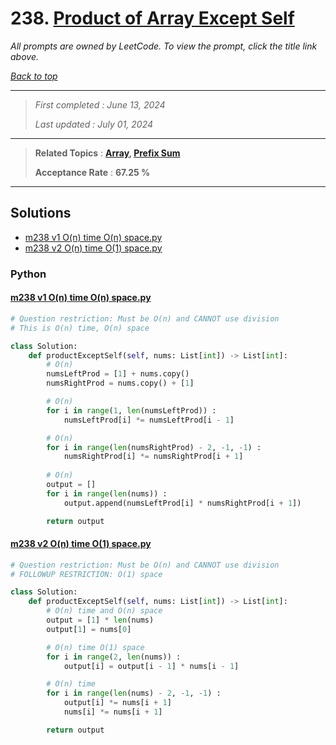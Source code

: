 # 238. [Product of Array Except Self](<https://leetcode.com/problems/product-of-array-except-self>)

*All prompts are owned by LeetCode. To view the prompt, click the title link above.*

*[Back to top](<../README.md>)*

------

> *First completed : June 13, 2024*
>
> *Last updated : July 01, 2024*

------

> **Related Topics** : **[Array](<by_topic/Array.md>), [Prefix Sum](<by_topic/Prefix Sum.md>)**
>
> **Acceptance Rate** : **67.25 %**

------

## Solutions

- [m238 v1 O(n) time O(n) space.py](<../my-submissions/m238 v1 O(n) time O(n) space.py>)
- [m238 v2 O(n) time O(1) space.py](<../my-submissions/m238 v2 O(n) time O(1) space.py>)
### Python
#### [m238 v1 O(n) time O(n) space.py](<../my-submissions/m238 v1 O(n) time O(n) space.py>)
```Python
# Question restriction: Must be O(n) and CANNOT use division
# This is O(n) time, O(n) space

class Solution:
    def productExceptSelf(self, nums: List[int]) -> List[int]:
        # O(n)
        numsLeftProd = [1] + nums.copy()
        numsRightProd = nums.copy() + [1]

        # O(n)
        for i in range(1, len(numsLeftProd)) :
            numsLeftProd[i] *= numsLeftProd[i - 1]

        # O(n)
        for i in range(len(numsRightProd) - 2, -1, -1) : 
            numsRightProd[i] *= numsRightProd[i + 1]
        
        # O(n)
        output = []
        for i in range(len(nums)) :
            output.append(numsLeftProd[i] * numsRightProd[i + 1])

        return output
```

#### [m238 v2 O(n) time O(1) space.py](<../my-submissions/m238 v2 O(n) time O(1) space.py>)
```Python
# Question restriction: Must be O(n) and CANNOT use division
# FOLLOWUP RESTRICTION: O(1) space

class Solution:
    def productExceptSelf(self, nums: List[int]) -> List[int]:
        # O(n) time and O(n) space
        output = [1] * len(nums)
        output[1] = nums[0]

        # O(n) time O(1) space
        for i in range(2, len(nums)) :
            output[i] = output[i - 1] * nums[i - 1]

        # O(n) time
        for i in range(len(nums) - 2, -1, -1) :
            output[i] *= nums[i + 1]
            nums[i] *= nums[i + 1]

        return output
```

